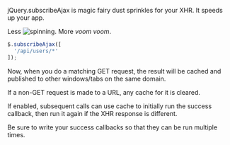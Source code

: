 jQuery.subscribeAjax is magic fairy dust sprinkles for your XHR. It speeds up your app.

Less ![spinning](http://www3.uni-bonn.de/spinner.gif "Spinner"). More _voom voom_.

```javascript
$.subscribeAjax([
  '/api/users/*'
]);
```

Now, when you do a matching GET request, the result will be cached and published to other windows/tabs on the same domain.

If a non-GET request is made to a URL, any cache for it is cleared.

If enabled, subsequent calls can use cache to initially run the success callback, then run it again if the XHR response is different.

Be sure to write your success callbacks so that they can be run multiple times.
